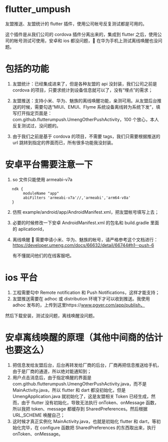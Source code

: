 # flutter_umpush

友盟推送、友盟统计的 flutter 插件，使用公司帐号反复测试都是可用的。

这个插件是从我们公司的 cordova 插件分离出来的，集成到 flutter 之后，使用公司的帐号测试可使用，安卓和 ios 都没问题， 在华为手机上测试离线唤醒也没问题。

# 包括的功能

1. 友盟统计：已经集成进来了，但是各种友盟的 api 没封装，我们公司之前是 cordova 的项目，只要求统计到设备信息就可以了，没有“埋点”的需求；

2. 友盟推送：支持小米、华为、魅族的离线唤醒功能，亲测可用。从友盟后台推送的时候，需要勾选“MIUI、EMUI、Flyme 系统设备离线转为系统下发”，填写打开指定页面是：com.github.flutterumpush.UmengOtherPushActivity，100 个放心，本人反复测试过，没问题的。

3. 由于我们之前是基于 cordova 的项目，不需要 tags，我们只需要根据推送的 url 跳转到指定的界面而已，所有很多功能我没封装。

# 安卓平台需要注意一下

1. so 文件只能使用 armeabi-v7a

```
   ndk {
        moduleName "app"
        abiFilters 'armeabi-v7a'//,'armeabi','arm64-v8a'
   }
```

2. 仿照 example/android/app/AndroidManifest.xml，把友盟帐号填写上去；

3. 必要的时候修改一下安卓 AndroidManifest.xml 的包名和 build.gradle 里面的 aplicationId，

4. 离线唤醒  需要申请小米、华为、魅族的帐号，请严格参考这个文档进行：https://developer.umeng.com/docs/66632/detail/66744#h1--push-6

   有不懂就问他们的在线客服吧。

# ios 平台

1. 工程需要勾中 Remote notification 和 Push Notifications，这样才能支持；
2. 友盟推送需要在 adhoc 或 distribution 环境下才可以收到推送。我使用 adhoc 发布的，上传到这里https://www.pgyer.com/app/publish，

然后下载安装，测试没问题，离线唤醒没问题。

# 安卓离线唤醒的原理（其他中间商的估计也要这么）

1. 把信息发给友盟后台，后台再转发给厂商的后台，厂商再把信息推送给手机，由于是厂商的通道，所以绝对能通知到；
2. 用户点击消息后，由于指定唤醒的界面是 com.github.flutterumpush.UmengOtherPushActivity.java，而不是 MainActivity.java，所以 flutter 和 dart 都没初始化，但是 UmengApplication.java 就初始化了，这是友盟相关 Token 已经生成，然而，由于 flutter 没有初始化，导致无法执行 onToken、onMessage 函数，所以我把 token、message 都缓存到 SharedPreferences。然后根据 URL_SCHEME 唤醒自己；
3. 这时候才真正实例化 MainActivity.java，也就是初始化 flutter 和 dart，等初始化完毕，在 configure 函数把 SharedPreferences 的东西取出来，执行 onToken、onMessage。
